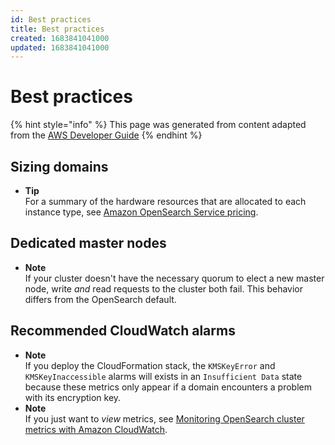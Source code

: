 ```yaml
---
id: Best practices
title: Best practices
created: 1683841041000
updated: 1683841041000
---
```

# Best practices

{% hint style="info" %}
This page was generated from content adapted from the [AWS Developer Guide](https://github.com/awsdocs/amazon-opensearch-service-developer-guide.git)
{% endhint %}

## Sizing domains

- **Tip**  
For a summary of the hardware resources that are allocated to each instance type, see [Amazon OpenSearch Service pricing](https://aws.amazon.com/opensearch-service/pricing/)\.


## Dedicated master nodes

- **Note**  
If your cluster doesn't have the necessary quorum to elect a new master node, write *and* read requests to the cluster both fail\. This behavior differs from the OpenSearch default\.


## Recommended CloudWatch alarms

- **Note**  
If you deploy the CloudFormation stack, the `KMSKeyError` and `KMSKeyInaccessible` alarms will exists in an `Insufficient Data` state because these metrics only appear if a domain encounters a problem with its encryption key\.
- **Note**  
If you just want to *view* metrics, see [Monitoring OpenSearch cluster metrics with Amazon CloudWatch](managedomains-cloudwatchmetrics.md)\.

